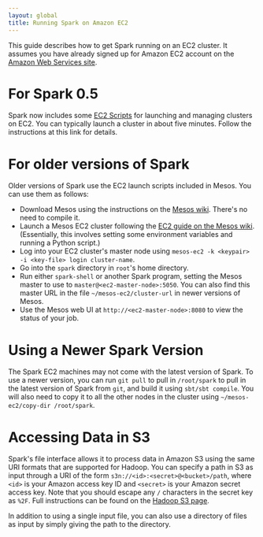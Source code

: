```yaml
---
layout: global
title: Running Spark on Amazon EC2
---
```

This guide describes how to get Spark running on an EC2 cluster. It assumes you have already signed up for Amazon EC2 account on the [Amazon Web Services site](http://aws.amazon.com/).

# For Spark 0.5

Spark now includes some [EC2 Scripts]({{HOME_PATH}}ec2-scripts.html) for launching and managing clusters on EC2. You can typically launch a cluster in about five minutes. Follow the instructions at this link for details.

# For older versions of Spark

Older versions of Spark use the EC2 launch scripts included in Mesos. You can use them as follows:
- Download Mesos using the instructions on the [Mesos wiki](http://github.com/mesos/mesos/wiki). There's no need to compile it.
- Launch a Mesos EC2 cluster following the [EC2 guide on the Mesos wiki](http://github.com/mesos/mesos/wiki/EC2-Scripts). (Essentially, this involves setting some environment variables and running a Python script.)
- Log into your EC2 cluster's master node using `mesos-ec2 -k <keypair> -i <key-file> login cluster-name`.
- Go into the `spark` directory in `root`'s home directory. 
- Run either `spark-shell` or another Spark program, setting the Mesos master to use to `master@<ec2-master-node>:5050`. You can also find this master URL in the file `~/mesos-ec2/cluster-url` in newer versions of Mesos.
- Use the Mesos web UI at `http://<ec2-master-node>:8080` to view the status of your job.

# Using a Newer Spark Version

The Spark EC2 machines may not come with the latest version of Spark. To use a newer version, you can run `git pull` to pull in `/root/spark` to pull in the latest version of Spark from `git`, and build it using `sbt/sbt compile`. You will also need to copy it to all the other nodes in the cluster using `~/mesos-ec2/copy-dir /root/spark`.

# Accessing Data in S3

Spark's file interface allows it to process data in Amazon S3 using the same URI formats that are supported for Hadoop. You can specify a path in S3 as input through a URI of the form `s3n://<id>:<secret>@<bucket>/path`, where `<id>` is your Amazon access key ID and `<secret>` is your Amazon secret access key. Note that you should escape any `/` characters in the secret key as `%2F`. Full instructions can be found on the [Hadoop S3 page](http://wiki.apache.org/hadoop/AmazonS3).

In addition to using a single input file, you can also use a directory of files as input by simply giving the path to the directory.
